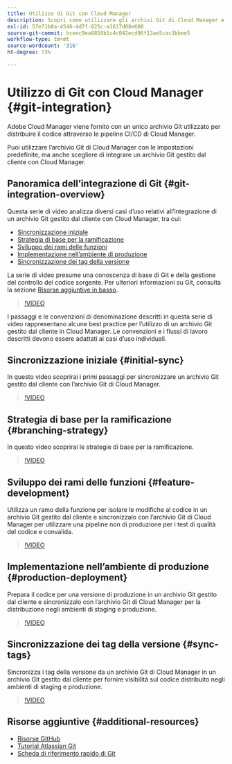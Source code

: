 ```yaml
---
title: Utilizzo di Git con Cloud Manager
description: Scopri come utilizzare gli archivi Git di Cloud Manager e come integrare un archivio Git personalizzato e gestito dal cliente on-premise con Cloud Manager.
exl-id: 57e71b8a-4546-4d7f-825c-a1637d08e608
source-git-commit: bceec9ea6858b1c4c042ecd96f13ae5cac1bbee5
workflow-type: tm+mt
source-wordcount: '316'
ht-degree: 73%

---
```


# Utilizzo di Git con Cloud Manager {#git-integration}

Adobe Cloud Manager viene fornito con un unico archivio Git utilizzato per distribuire il codice attraverso le pipeline CI/CD di Cloud Manager.

Puoi utilizzare l’archivio Git di Cloud Manager con le impostazioni predefinite, ma anche scegliere di integrare un archivio Git gestito dal cliente con Cloud Manager.

## Panoramica dell’integrazione di Git {#git-integration-overview}

Questa serie di video analizza diversi casi d’uso relativi all’integrazione di un archivio Git gestito dal cliente con Cloud Manager, tra cui:

* [Sincronizzazione iniziale](#initial-sync)
* [Strategia di base per la ramificazione](#branching-strategy)
* [Sviluppo dei rami delle funzioni](#feature-development)
* [Implementazione nell’ambiente di produzione](#production-deployment)
* [Sincronizzazione dei tag della versione](#sync-tags)

La serie di video presume una conoscenza di base di Git e della gestione del controllo del codice sorgente. Per ulteriori informazioni su Git, consulta la sezione [Risorse aggiuntive in basso](#additional-resources).

>[!VIDEO](https://video.tv.adobe.com/v/28710/)

I passaggi e le convenzioni di denominazione descritti in questa serie di video rappresentano alcune best practice per l’utilizzo di un archivio Git gestito dal cliente in Cloud Manager. Le convenzioni e i flussi di lavoro descritti devono essere adattati ai casi d’uso individuali.

## Sincronizzazione iniziale {#initial-sync}

In questo video scoprirai i primi passaggi per sincronizzare un archivio Git gestito dal cliente con l’archivio Git di Cloud Manager.

>[!VIDEO](https://video.tv.adobe.com/v/28711/?quality=12)

## Strategia di base per la ramificazione {#branching-strategy}

In questo video scoprirai le strategie di base per la ramificazione.

>[!VIDEO](https://video.tv.adobe.com/v/28712/?quality=12)

## Sviluppo dei rami delle funzioni {#feature-development}

Utilizza un ramo della funzione per isolare le modifiche al codice in un archivio Git gestito dal cliente e sincronizzalo con l’archivio Git di Cloud Manager per utilizzare una pipeline non di produzione per i test di qualità del codice e convalida.

>[!VIDEO](https://video.tv.adobe.com/v/28723/?quality=12)

## Implementazione nell’ambiente di produzione {#production-deployment}

Prepara il codice per una versione di produzione in un archivio Git gestito dal cliente e sincronizzalo con l’archivio Git di Cloud Manager per la distribuzione negli ambienti di staging e produzione.

>[!VIDEO](https://video.tv.adobe.com/v/28724/?quality=12)

## Sincronizzazione dei tag della versione {#sync-tags}

Sincronizza i tag della versione da un archivio Git di Cloud Manager in un archivio Git gestito dal cliente per fornire visibilità sul codice distribuito negli ambienti di staging e produzione.

>[!VIDEO](https://video.tv.adobe.com/v/28725/?quality=12)

## Risorse aggiuntive {#additional-resources}

* [Risorse GitHub](https://try.github.io)
* [Tutorial Atlassian Git](https://www.atlassian.com/git/tutorials/what-is-version-control)
* [Scheda di riferimento rapido di Git](https://education.github.com/git-cheat-sheet-education.pdf)
